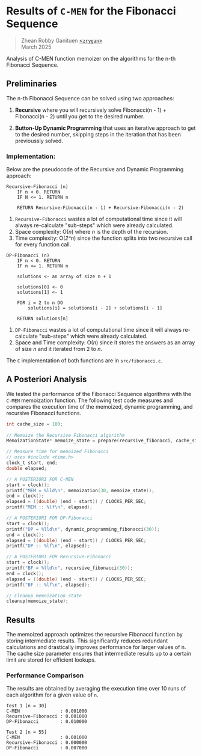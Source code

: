 # Results of `C-MEN` for the Fibonacci Sequence 

> Zhean Robby Ganituen [<`zrygan`>](https://github.com/zrygan/) <br>
> March 2025

Analysis of C-MEN function memoizer on the algorithms for the n-th Fibonacci Sequence.

## Preliminaries

The n-th Fibonacci Sequence can be solved using two approaches:

1. **Recursive** where you will recursively solve Fibonacci(n - 1) + Fibonacci(n - 2) until you get to the desired number.

2. **Button-Up Dynamic Programming** that uses an iterative approach to get to the desired number, skipping steps in the iteration that has been previoussly solved.

### Implementation:

Below are the pseudocode of the Recursive and Dynamic Programming approach:

```
Recursive-Fibonacci (n)
    IF n < 0. RETURN
    IF N <= 1. RETURN n

    RETURN Recursive-Fibonacci(n - 1) + Recursive-Fibonacci(n - 2)
```

1. `Recursive-Fibonacci` wastes a lot of computational time since it will always re-calculate "sub-steps" which were already calculated.
2. Space complexity: O(*n*) where *n* is the depth of the recursion.
3. Time complexity: O(*2^n*) since the function splits into two recursive call for every function call.


```
DP-Fibonacci (n)
    IF n < 0. RETURN
    IF n <= 1. RETURN n

    solutions <- an array of size n + 1

    solutions[0] <- 0
    solutions[1] <- 1

    FOR i = 2 to n DO
        solutions[i] = solutions[i - 2] + solutions[i - 1]
    
    RETURN solutions[n]
```
1. `DP-Fibonacci` wastes a lot of computational time since it will always re-calculate "sub-steps" which were already calculated.
2. Space and Time complexity: O(*n*) since it stores the answers as an array of size *n* and it iterated from 2 to *n*.

The `C` implementation of both functions are in `src/fibonacci.c`.

## A Posteriori Analysis

We tested the performance of the Fibonacci Sequence algorithms with the `C-MEN` memoization function. The following test code measures and compares the execution time of the memoized, dynamic programming, and recursive Fibonacci functions.

```c
int cache_size = 100;
    
// Memoize the Recursive Fibonacci algorithm
MemoizationState* memoize_state = prepare(recursive_fibonacci, cache_size);

// Measure time for memoized Fibonacci
// uses #include <time.h>
clock_t start, end;
double elapsed;

// A POSTERIORI FOR C-MEN
start = clock();
printf("MEM = %lld\n", memoization(30, memoize_state));  
end = clock();
elapsed = ((double) (end - start)) / CLOCKS_PER_SEC;
printf("MEM :: %lf\n", elapsed);

// A POSTERIORI FOR DP-Fibonacci
start = clock();
printf("DP = %lld\n", dynamic_programming_fibonacci(30));
end = clock();
elapsed = ((double) (end - start)) / CLOCKS_PER_SEC;
printf("DP :: %lf\n", elapsed);

// A POSTERIORI FOR Recursive-Fibonacci
start = clock();
printf("BF = %lld\n", recursive_fibonacci(30));
end = clock();
elapsed = ((double) (end - start)) / CLOCKS_PER_SEC;
printf("BF :: %lf\n", elapsed);

// Cleanup memoization state
cleanup(memoize_state);
```

## Results
The memoized approach optimizes the recursive Fibonacci function by storing intermediate results. This significantly reduces redundant calculations and drastically improves performance for larger values of n. The cache size parameter ensures that intermediate results up to a certain limit are stored for efficient lookups.

### Performance Comparison

The results are obtained by averaging the execution time over 10 runs of each algorithm for a given value of `n`.

```
Test 1 [n = 30]
C-MEN               : 0.001000
Recursive-Fibonacci : 0.001000
DP-Fibonacci        : 0.010000

Test 2 [n = 55]
C-MEN               : 0.001000
Recursive-Fibonacci : 0.000000
DP-Fibonacci        : 0.007000
```